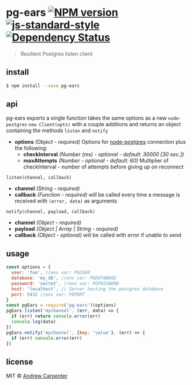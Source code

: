 # pg-ears [![NPM version](https://badge.fury.io/js/pg-ears.svg)](https://npmjs.org/package/pg-ears)   [![js-standard-style](https://img.shields.io/badge/code%20style-standard-brightgreen.svg?style=flat)](https://github.com/feross/standard)   [![Dependency Status](https://dependencyci.com/github/doesdev/pg-ears/badge)](https://dependencyci.com/github/doesdev/pg-ears)

> Resilient Postgres listen client

## install

```sh
$ npm install --save pg-ears
```

## api

pg-ears exports a single function takes the same options as a new `node-postgres` `new Client(opts)` with a couple additions and returns an object containing the methods `listen` and `notify`

- **options** *(Object - required)* Options for [node-postgres](https://github.com/brianc/node-postgres) connection plus the following:
  - **checkInterval** *(Number (ms) - optional - default: 30000 [30 sec.])*
  - **maxAttempts** *(Number - optional - default: 60)* Multiplier of checkInterval - number of attempts before giving up on reconnect

`listen(channel, callback)`
- **channel** *(String - required)*
- **callback** *(Function - required)* will be called every time a message is received with `(error, data)` as arguments

`notify(channel, payload, callback)`
- **channel** *(Object - required)*
- **payload** *(Object | Array | String - required)*
- **callback** *(Object - optional)* will be called with error if unable to send

## usage

```js
const options = {
  user: 'foo', //env var: PGUSER
  database: 'my_db', //env var: PGDATABASE
  password: 'secret', //env var: PGPASSWORD
  host: 'localhost', // Server hosting the postgres database
  port: 5432 //env var: PGPORT
}
const pgEars = require('pg-ears')(options)
pgEars.listen('mychannel', (err, data) => {
  if (err) return console.error(err)
  console.log(data)
})
pgEars.notify('mychannel', {key: 'value'}, (err) => {
  if (err) console.error(err)
})
```

## license

MIT © [Andrew Carpenter](https://github.com/doesdev)
